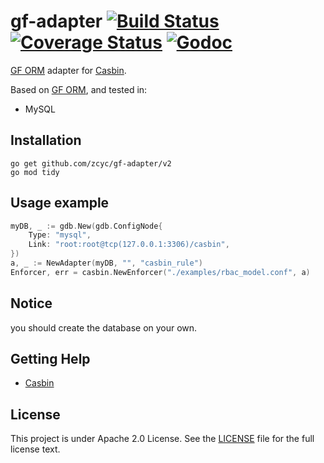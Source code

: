 gf-adapter [![Build Status](https://travis-ci.org/zcyc/gf-adapter.svg?branch=master)](https://travis-ci.org/zcyc/gf-adapter) [![Coverage Status](https://coveralls.io/repos/github/zcyc/gf-adapter/badge.svg?branch=master)](https://coveralls.io/github/zcyc/gf-adapter?branch=master) [![Godoc](https://godoc.org/github.com/zcyc/gf-adapter?status.svg)](https://godoc.org/github.com/zcyc/gf-adapter)
====

[GF ORM](https://github.com/gogf/gf) adapter for [Casbin](https://github.com/casbin/casbin). 

Based on [GF ORM](https://github.com/gogf/gf), and tested in:
- MySQL

## Installation

    go get github.com/zcyc/gf-adapter/v2
    go mod tidy

## Usage example

```go
myDB, _ := gdb.New(gdb.ConfigNode{
    Type: "mysql",
    Link: "root:root@tcp(127.0.0.1:3306)/casbin",
})
a, _ := NewAdapter(myDB, "", "casbin_rule")
Enforcer, err = casbin.NewEnforcer("./examples/rbac_model.conf", a)
```

## Notice
you should create the database on your own.

## Getting Help

- [Casbin](https://github.com/casbin/casbin)

## License

This project is under Apache 2.0 License. See the [LICENSE](LICENSE) file for the full license text.
